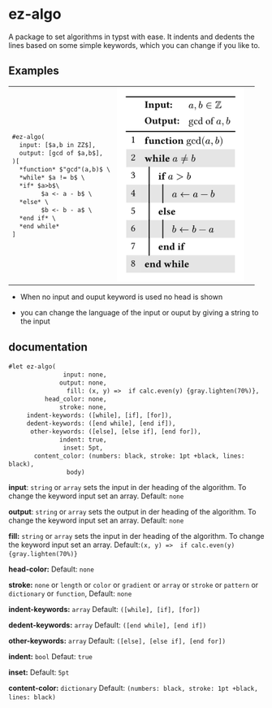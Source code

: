 # ez-algo

A package to set algorithms in typst with ease.
It indents and dedents the lines based on some simple keywords, which you can change if you like to.

## Examples

<table><tr>
<td>

```typst
#ez-algo(
  input: [$a,b in ZZ$],
  output: [gcd of $a,b$],
)[
  *function* $"gcd"(a,b)$ \
  *while* $a != b$ \
  *if* $a>b$\
        $a <- a - b$ \
  *else* \
        $b <- b - a$ \
  *end if* \
  *end while*
]
``` 

</td>
<td>
      <img src="gallery/euclid.png" width="250px">
  </td>
  <td>
</tr>
</table>

- When no input and ouput keyword is used no head is shown

- you can change the language of the input or ouput by giving a string to the input

## documentation

```typst
#let ez-algo(
               input: none,
              output: none,
                fill: (x, y) =>  if calc.even(y) {gray.lighten(70%)},
          head_color: none,
              stroke: none,
     indent-keywords: ([while], [if], [for]),
     dedent-keywords: ([end while], [end if]),
      other-keywords: ([else], [else if], [end for]),
              indent: true,
               inset: 5pt,
       content_color: (numbers: black, stroke: 1pt +black, lines: black),
                body)
```

**input**: ```string``` or ```array``` sets the input in der heading of the algorithm. To change the keyword input set an array.
Default: ```none```

**output**: ```string``` or ```array``` sets the output in der heading of the algorithm. To change the keyword input set an array.
Default: ```none```

**fill:** ```string``` or ```array``` sets the input in der heading of the algorithm. To change the keyword input set an array.
Default:```(x, y) =>  if calc.even(y) {gray.lighten(70%)}```

**head-color:** 
Default: ```none```

**stroke:** ```none``` or ```length``` or ```color``` or ```gradient``` or ```array``` or ```stroke``` or ```pattern``` or ```dictionary``` or ```function```,
Default: ```none```

**indent-keywords:** ```array```
Default: ```([while], [if], [for])```

**dedent-keywords:** ```array```
Default: ```([end while], [end if])```

**other-keywords:** ```array```
Default: ```([else], [else if], [end for])```

**indent:** ```bool```
Defaut: ```true```

**inset:** 
Default: ```5pt```

**content-color:** ```dictionary```
Default: ```(numbers: black, stroke: 1pt +black, lines: black)```

